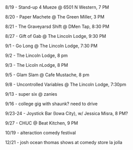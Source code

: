 8/19 - Stand-up 4 Mueze @ 6501 N Western, 7 PM

8/20 - Paper Machete @ The Green Miller, 3 PM

8/21 - The Graveyarsd Shift @ DMen Tap, 8:30 PM

8/27 - Gift of Gab @ The Lincoln Lodge, 9:30 PM

9/1 - Go Long @ The Lincoln Lodge, 7:30 PM

9/2 - The Lincoln Lodge,  8 pm

9/3 - The Licoln nLodge, 8 PM

9/5 - Glam Slam @ Cafe Mustache,  8 pm

9/8 - Uncontrolled Variables @ The Lincoln Lodge, 7:30pm

9/13 - super six @ zanies

9/16 - college gig with shaunk? need to drive

9/23-24 - Joystick Bar (Iowa City), w/ Jessica Misra, 8 PM?

9/27 - CHUC @ Beat Kitchen, 9 PM

10/19 - alteraction comedy festival

12/21 - josh ocean thomas shows at comedy store la jolla
